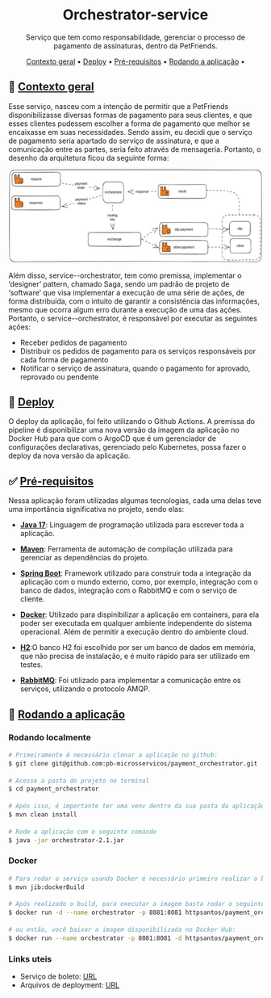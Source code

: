 <h1 align="center">Orchestrator-service</h1>
<p align="center">Serviço que tem como responsabilidade, gerenciar o processo de pagamento de assinaturas, dentro da PetFriends.</p>

<p align="center">
 <a href="#contexto-geral">Contexto geral</a> •
 <a href="#deploy">Deploy</a> •
 <a href="#pre-requisitos">Pré-requisitos</a> •
 <a href="#rodando-a-api">Rodando a aplicação</a> •
</p>

## 📝 [Contexto geral](#-contexto-geral)
Esse serviço, nasceu com a intenção de permitir que a PetFriends disponibilizasse diversas formas de pagamento para seus clientes, e que esses clientes pudessem escolher a forma de pagamento que melhor se encaixasse em suas necessidades.
Sendo assim, eu decidi que o serviço de pagamento seria apartado do serviço de assinatura, e que a comunicação entre as partes, seria feito através de mensageria. Portanto, o desenho da arquitetura ficou da seguinte forma:  

<img width="663" align="center" alt="image" src="https://github.com/dev-rodrigues/arquitetura/blob/main/1.jpeg?raw=true">
<br/>
<br/>
Além disso, service--orchestrator, tem como premissa, implementar o ‘designer’ pattern, chamado Saga, sendo um padrão de projeto de ‘software’ que visa implementar a execução de uma série de ações, de forma distribuída, com o intuito de garantir a consistência das informações, mesmo que ocorra algum erro durante a execução de uma das ações.
Portanto, o service--orchestrator, é responsável por executar as seguintes ações:

- Receber pedidos de pagamento
- Distribuir os pedidos de pagamento para os serviços responsáveis por cada forma de pagamento
- Notificar o serviço de assinatura, quando o pagamento for aprovado, reprovado ou pendente

## :robot: [Deploy](#-deploy)
O deploy da aplicação, foi feito utilizando o Github Actions. 
A premissa do pipeline é disponibilizar uma nova versão da imagem da aplicação no Docker Hub para que com o ArgoCD que é um gerenciador de configurações declarativas, gerenciado pelo Kubernetes, possa fazer o deploy da nova versão da aplicação.

## ✅ [Pré-requisitos](#pre-requisitos)
Nessa aplicação foram utilizadas algumas tecnologias, cada uma delas teve uma importância significativa no projeto, sendo elas:

- [**Java 17**](https://www.oracle.com/java/technologies/javase/jdk17-archive-downloads.html): Linguagem de programação utilizada para escrever toda a aplicação.


- [**Maven**](https://maven.apache.org/download.cgi): Ferramenta de automação de compilação utilizada para gerenciar as dependências do projeto.


- [**Spring Boot**](https://spring.io/projects/spring-boot): Framework utilizado para construir toda a integração da aplicação com o mundo externo, como, por exemplo, integração com o banco de dados, integração com o RabbitMQ e com o serviço de cliente.


- [**Docker**](https://www.docker.com/): Utilizado para dispinibilizar a aplicação em containers, para ela poder ser executada em qualquer ambiente independente do sistema operacional. Além de permitir a
execução dentro do ambiente cloud.


- [**H2**](https://www.mongodb.com/home):O banco H2 foi escolhido por ser um banco de dados em memória, que não precisa de instalação, e é muito rápido para ser utilizado em testes.


- [**RabbitMQ**](https://www.rabbitmq.com/): Foi utilizado para implementar a comunicação entre os serviços, utilizando o protocolo AMQP.

## 🎲 [Rodando a aplicação](#rodando-a-api)

### Rodando localmente
```bash
# Primeiramente é necessário clonar a aplicação no github:
$ git clone git@github.com:pb-microsservicos/payment_orchestrator.git

# Acesse a pasta do projeto no terminal
$ cd payment_orchestrator

# Após isso, é importante ter uma venv dentro da sua pasta da aplicação
$ mvn clean install 

# Rode a aplicação com o seguinte comando
$ java -jar orchestrator-2.1.jar
```

### Docker
```bash
# Para rodar o serviço usando Docker é necessário primeiro realizar o build da imagem com o seguinte comando:
$ mvn jib:dockerBuild

# Após realizado o build, para executar a imagem basta rodar o seguinte comando:
$ docker run -d --name orchestrator -p 8081:8081 httpsantos/payment_orchestrator

# ou então, você baixar a imagem disponibilizada no Docker Hub:
$ docker run --name orchestrator -p 8081:8081 -d httpsantos/payment_orchestrator:2.4
```

### Links uteis
- Serviço de boleto: [URL](https://github.com/dev-rodrigues/payment--slip-service)
- Arquivos de deployment: [URL](https://github.com/dev-rodrigues/infnet-example-deployment)